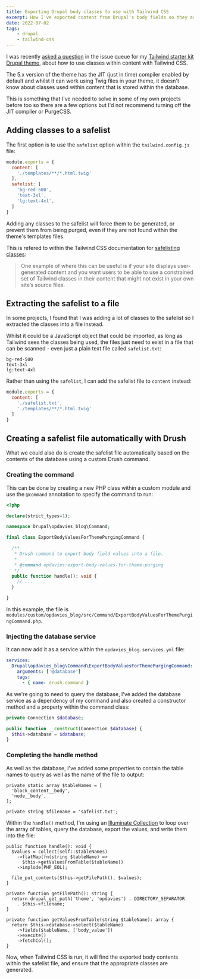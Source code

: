 ```yaml
---
title: Exporting Drupal body classes to use with Tailwind CSS
excerpt: How I've exported content from Drupal's body fields so they aren't missed by Tailwind's JIT mode or PurgeCSS.
date: 2022-07-02
tags:
    - drupal
    - tailwind-css
---
```


I was recently [asked a question](https://www.drupal.org/project/tailwindcss/issues/3271487) in the issue queue for my [Tailwind starter kit Drupal theme](https://www.drupal.org/project/tailwindcss), about how to use classes within content with Tailwind CSS.

The 5.x version of the theme has the JIT (just in time) compiler enabled by default and whilst it can work using Twig files in your theme, it doesn't know about classes used within content that is stored within the database.

This is something that I've needed to solve in some of my own projects before too so there are a few options but I'd not recommend turning off the JIT compiler or PurgeCSS.

## Adding classes to a safelist

The first option is to use the `safelist` option within the `tailwind.config.js` file:

```js
module.exports = {
  content: [
    './templates/**/*.html.twig'
  ],
  safelist: [
    'bg-red-500',
    'text-3xl',
    'lg:text-4xl',
  ]
}
```

Adding any classes to the safelist will force them to be generated, or prevent them from being purged, even if they are not found within the theme's templates files.

This is refered to within the Tailwind CSS documentation for [safelisting classes](https://tailwindcss.com/docs/content-configuration#safelisting-classes):

> One example of where this can be useful is if your site displays user-generated content and you want users to be able to use a constrained set of Tailwind classes in their content that might not exist in your own site’s source files.

## Extracting the safelist to a file

In some projects, I found that I was adding a lot of classes to the safelist so I extracted the classes into a file instead.

Whilst it could be a JavaScript object that could be imported, as long as Tailwind sees the classes being used, the files just need to exist in a file that can be scanned - even just a plain text file called `safelist.txt`:

```
bg-red-500
text-3xl
lg:text-4xl
```

Rather than using the `safelist`, I can add the safelist file to `content` instead:

```js
module.exports = {
  content: [
    './safelist.txt',
    './templates/**/*.html.twig'
  ]
}
```

## Creating a safelist file automatically with Drush

What we could also do is create the safelist file automatically based on the contents of the database using a custom Drush command.

### Creating the command

This can be done by creating a new PHP class within a custom module and use the `@command` annotation to specify the command to run:

```php
<?php

declare(strict_types=1);

namespace Drupal\opdavies_blog\Command;

final class ExportBodyValuesForThemePurgingCommand {

  /**
   * Drush command to export body field values into a file.
   *
   * @command opdavies:export-body-values-for-theme-purging
   */
  public function handle(): void {
    // ...
  }

}
```

In this example, the file is `modules/custom/opdavies_blog/src/Command/ExportBodyValuesForThemePurgingCommand.php`.

### Injecting the database service

It can now add it as a service within the `opdavies_blog.services.yml` file:

```yaml
services:
  Drupal\opdavies_blog\Command\ExportBodyValuesForThemePurgingCommand:
    arguments: ['@database']
    tags:
      - { name: drush.command }
```

As we're going to need to query the database, I've added the database service as a dependency of my command and also created a constructor method and a property within the command class:

```php
private Connection $database;

public function __construct(Connection $database) {
  $this->database = $database;
}
```

### Completing the handle method

As well as the database, I've added some properties to contain the table names to query as well as the name of the file to output:
```
private static array $tableNames = [
  'block_content__body',
  'node__body',
];

private string $filename = 'safelist.txt';
```

Within the `handle()` method, I'm using an [Illuminate Collection](/talks/using-illuminate-collections-outside-laravel) to loop over the array of tables, query the database, export the values, and write them into the file:
```
public function handle(): void {
  $values = collect(self::$tableNames)
    ->flatMap(fn(string $tableName) =>
      $this->getValuesFromTable($tableName))
    ->implode(PHP_EOL);

  file_put_contents($this->getFilePath(), $values);
}

private function getFilePath(): string {
  return drupal_get_path('theme', 'opdavies') . DIRECTORY_SEPARATOR
    . $this->filename;
}

private function getValuesFromTable(string $tableName): array {
  return $this->database->select($tableName)
    ->fields($tableName, ['body_value'])
    ->execute()
    ->fetchCol();
}
```

Now, when Tailwind CSS is run, it will find the exported body contents within the safelist file, and ensure that the appropriate classes are generated.
